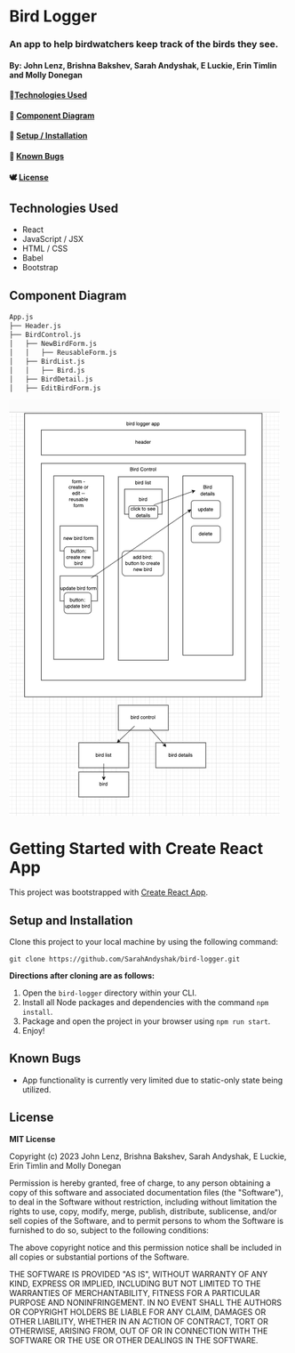 # Bird Logger

### An app to help birdwatchers keep track of the birds they see.

#### By: John Lenz, Brishna Bakshev, Sarah Andyshak, E Luckie, Erin Timlin and Molly Donegan

#### 🦩[Technologies Used](#technologies-used)
#### 🦜 [Component Diagram](#component-diagram)
#### 🦢 [Setup / Installation](#setup-and-installation)
#### 🦚 [Known Bugs](#known-bugs)
#### 🕊️ [License](#license)

## Technologies Used
* React
* JavaScript / JSX
* HTML / CSS
* Babel
* Bootstrap

<!-- ## Mockup

![mockup]() -->

## Component Diagram
```
App.js
├── Header.js
├── BirdControl.js
│   ├── NewBirdForm.js
│   │   ├── ReusableForm.js
│   ├── BirdList.js   
│   │   ├── Bird.js
│   ├── BirdDetail.js   
│   ├── EditBirdForm.js            
```
![design](/bird-logger%20design.png)

# Getting Started with Create React App

This project was bootstrapped with [Create React App](https://github.com/facebook/create-react-app).

## Setup and Installation

Clone this project to your local machine by using the following command:
```
git clone https://github.com/SarahAndyshak/bird-logger.git
```

**Directions after cloning are as follows:**
1. Open the `bird-logger` directory within your CLI.
2. Install all Node packages and dependencies with the command `npm install`.
3. Package and open the project in your browser using `npm run start`.
4. Enjoy!

## Known Bugs

* App functionality is currently very limited due to static-only state being utilized.

## License

**MIT License**

Copyright (c) 2023 John Lenz, Brishna Bakshev, Sarah Andyshak, E Luckie, Erin Timlin and Molly Donegan

Permission is hereby granted, free of charge, to any person obtaining a copy
of this software and associated documentation files (the "Software"), to deal
in the Software without restriction, including without limitation the rights
to use, copy, modify, merge, publish, distribute, sublicense, and/or sell
copies of the Software, and to permit persons to whom the Software is
furnished to do so, subject to the following conditions:

The above copyright notice and this permission notice shall be included in all
copies or substantial portions of the Software.

THE SOFTWARE IS PROVIDED "AS IS", WITHOUT WARRANTY OF ANY KIND, EXPRESS OR
IMPLIED, INCLUDING BUT NOT LIMITED TO THE WARRANTIES OF MERCHANTABILITY,
FITNESS FOR A PARTICULAR PURPOSE AND NONINFRINGEMENT. IN NO EVENT SHALL THE
AUTHORS OR COPYRIGHT HOLDERS BE LIABLE FOR ANY CLAIM, DAMAGES OR OTHER
LIABILITY, WHETHER IN AN ACTION OF CONTRACT, TORT OR OTHERWISE, ARISING FROM,
OUT OF OR IN CONNECTION WITH THE SOFTWARE OR THE USE OR OTHER DEALINGS IN THE
SOFTWARE.